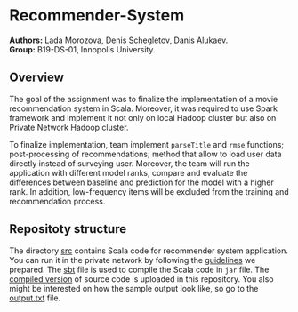 # Recommender-System
**Authors:** Lada Morozova, Denis Schegletov, Danis Alukaev. \
**Group:** B19-DS-01, Innopolis University.

## Overview
The goal of the assignment was to finalize the implementation of a movie recommendation system in Scala. Moreover, it was required to use Spark framework and implement it not only on local Hadoop cluster but also on Private Network Hadoop cluster.

To finalize implementation, team implement `parseTitle` and `rmse` functions; post-processing of recommendations; method that allow to load user data directly instead of surveying user. Moreover, the team will run the application with different model ranks, compare and evaluate the differences between baseline and prediction for the model with a higher rank. In addition, low-frequency items will be excluded from the training and recommendation process.

## Repositoty structure
The directory [src](./src) contains Scala code for recommender system application. You can run it in the private network by following the [guidelines](https://hackmd.io/@Booguy/BkbZekJFY) we prepared. The [sbt](./build.sbt) file is used to compile the Scala code in `jar` file. The [compiled version](./binary.jar) of source code is uploaded in this repository. You also might be interested on how the sample output look like, so go to the [output.txt](./output.txt) file.
